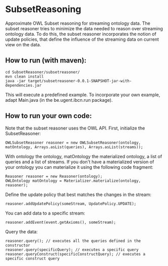 # SubsetReasoning
Approximate OWL Subset reasoning for streaming ontology data.
The subset reasoner tries to minimize the data needed to reason over streaming ontology data. To do this, the subset reasoner incorporates the notion of update policies, that define the influence of the streaming data on current view on the data.

## How to run (with maven):
~~~~
cd SubsetReasoner/subsetreasoner/
mvn clean install
java -jar target/subsetreasoner-0.0.1-SNAPSHOT-jar-with-dependencies.jar
~~~~
This will execute a predefined example.
To incorporate your own example, adapt Main.java (in the be.ugent.ibcn.run package).

## How to run your own code:
Note that the subset reasoner uses the OWL API.
First, initialize the SubsetReasoner:
~~~
OWLSubsetReasoner reasoner = new OWLSubsetReasoner(ontology, matOntology, Arrays.asList(queries), Arrays.asList(streams));
~~~
With ontology the ontology, matOntology the materialized ontology, a list of queries and a list of streams. If you don't have a materialized version of your ontology you can materialize it using the following code fragment:
~~~
Reasoner reasoner = new Reasoner(ontology);
OWLOntology matOntology = Materializer.materialize(ontology, reasoner);
~~~

Define the update policy that best matches the changes in the stream:
~~~
reasoner.addUpdatePolicy(someStream, UpdatePolicy.UPDATE);
~~~
You can add data to a specific stream:
~~~
reasoner.addEvent(event.getAxioms(), someStream);
~~~
Query the data:
~~~
reasoner.query(); // executes all the queries defined in the constructor
reasoner.query(specificQuery); // executes a specific query
reasoner.queryConstruct(specificConstructQuery); // executes a specific construct query
~~~

